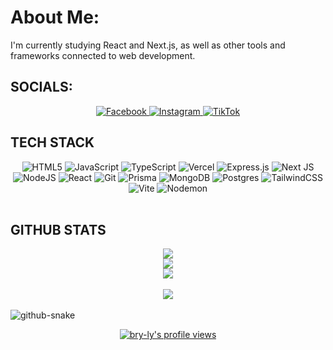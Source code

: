 # About Me:
I'm currently studying React and Next.js, as well as other tools and frameworks connected to web development.


## SOCIALS:
<div align="center">
  <a href="https://facebook.com/bryan.palay.35">
    <img src="https://img.shields.io/badge/Facebook-%231877F2.svg?logo=Facebook&logoColor=white" alt="Facebook" />
  </a>
  <a href="https://instagram.com/aokinyccc">
    <img src="https://img.shields.io/badge/Instagram-%23E4405F.svg?logo=Instagram&logoColor=white" alt="Instagram" />
  </a>
  <a href="https://tiktok.com/@brylle092805">
    <img src="https://img.shields.io/badge/TikTok-%23000000.svg?logo=TikTok&logoColor=white" alt="TikTok" />
  </a>
</div>

<!-- Tech Stack Badges -->
## TECH STACK
<div align="center">
  <img src="https://img.shields.io/badge/html5-%23E34F26.svg?style=plastic&logo=html5&logoColor=white" alt="HTML5">
  <img src="https://img.shields.io/badge/javascript-%23323330.svg?style=plastic&logo=javascript&logoColor=%23F7DF1E" alt="JavaScript">
  <img src="https://img.shields.io/badge/typescript-%23007ACC.svg?style=plastic&logo=typescript&logoColor=white" alt="TypeScript">
  <img src="https://img.shields.io/badge/vercel-%23000000.svg?style=plastic&logo=vercel&logoColor=white" alt="Vercel">
  <img src="https://img.shields.io/badge/express.js-%23404d59.svg?style=plastic&logo=express&logoColor=%2361DAFB" alt="Express.js">
  <img src="https://img.shields.io/badge/Next-black?style=plastic&logo=next.js&logoColor=white" alt="Next JS">
  <img src="https://img.shields.io/badge/node.js-6DA55F?style=plastic&logo=node.js&logoColor=white" alt="NodeJS">
  <img src="https://img.shields.io/badge/react-%2320232a.svg?style=plastic&logo=react&logoColor=%2361DAFB" alt="React">
  <img src="https://img.shields.io/badge/git-%23F05033.svg?style=plastic&logo=git&logoColor=white" alt="Git">
  <img src="https://img.shields.io/badge/Prisma-3982CE?style=plastic&logo=Prisma&logoColor=white" alt="Prisma">
  <img src="https://img.shields.io/badge/MongoDB-%234ea94b.svg?style=plastic&logo=mongodb&logoColor=white" alt="MongoDB">
  <img src="https://img.shields.io/badge/postgres-%23316192.svg?style=plastic&logo=postgresql&logoColor=white" alt="Postgres">
  <img src="https://img.shields.io/badge/tailwindcss-%2338B2AC.svg?style=plastic&logo=tailwind-css&logoColor=white" alt="TailwindCSS">
  <img src="https://img.shields.io/badge/vite-%23646CFF.svg?style=plastic&logo=vite&logoColor=white" alt="Vite">
  <img src="https://img.shields.io/badge/NODEMON-%23323330.svg?style=plastic&logo=nodemon&logoColor=%BBDEAD" alt="Nodemon">
</div>

<br/>

<!-- GitHub Stats -->
## GITHUB STATS
<div align="center">
  <img src="https://github-readme-stats.vercel.app/api?username=bry-ly&theme=tokyonight&hide_border=false&include_all_commits=true&count_private=true" /><br/>
  <img src="https://nirzak-streak-stats.vercel.app/?user=bry-ly&theme=tokyonight&hide_border=false" /><br/>
  <img src="https://github-readme-stats.vercel.app/api/top-langs/?username=bry-ly&theme=tokyonight&hide_border=false&include_all_commits=true&count_private=true&layout=compact" />
</div>

<br/>

<!-- Contributor Stats -->
<div align="center">
  <img src="https://github-contributor-stats.vercel.app/api?username=bry-ly&limit=5&theme=react&combine_all_yearly_contributions=true" />
</div>

<br/>
<picture>
  <source media="(prefers-color-scheme: dark)" srcset="https://raw.githubusercontent.com/tobiasmeyhoefer/tobiasmeyhoefer/output/github-snake-dark.svg" />
  <source media="(prefers-color-scheme: light)" srcset="https://raw.githubusercontent.com/tobiasmeyhoefer/tobiasmeyhoefer/output/github-snake.svg" />
  <img alt="github-snake" src="https://raw.githubusercontent.com/tobiasmeyhoefer/tobiasmeyhoefer/output/github-snake.svg" />
</picture>
<!-- Visit Counter -->
<p align="center">
  <a href="https://komarev.com/ghpvc/?username=bry-ly">
    <img src="https://komarev.com/ghpvc/?username=bry-ly&label=Profile%20views&color=00FFFF&style=flat-square" alt="bry-ly's profile views" />
  </a>
</p>


<!-- Proudly created with GPRM ( https://gprm.itsvg.in ) -->
